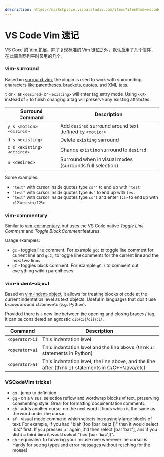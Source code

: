 ```yaml
---
description: https://marketplace.visualstudio.com/items?itemName=vscodevim.vim
---
```


# VS Code Vim 速记

VS Code 的 [Vim 扩展](https://marketplace.visualstudio.com/items?itemName=vscodevim.vim)，除了复现标准的 Vim 键位之外，默认启用了几个插件，在此简单罗列平时常用的几个。

### vim-surround <a href="#vim-surround" id="vim-surround"></a>

Based on [surround.vim](https://github.com/tpope/vim-surround), the plugin is used to work with surrounding characters like parentheses, brackets, quotes, and XML tags.

`t` or `<` as `<desired>` or `<existing>` will enter tag entry mode. Using `<CR>` instead of `>` to finish changing a tag will preserve any existing attributes.

| Surround Command           | Description                                              |
| -------------------------- | -------------------------------------------------------- |
| `y s <motion> <desired>`   | Add `desired` surround around text defined by `<motion>` |
| `d s <existing>`           | Delete `existing` surround                               |
| `c s <existing> <desired>` | Change `existing` surround to `desired`                  |
| `S <desired>`              | Surround when in visual modes (surrounds full selection) |

Some examples:

* `"test"` with cursor inside quotes type `cs"'` to end up with `'test'`
* `"test"` with cursor inside quotes type `ds"` to end up with `test`
* `"test"` with cursor inside quotes type `cs"t` and enter `123>` to end up with `<123>test</123>`

### vim-commentary <a href="#vim-commentary" id="vim-commentary"></a>

Similar to [vim-commentary](https://github.com/tpope/vim-commentary), but uses the VS Code native _Toggle Line Comment_ and _Toggle Block Comment_ features.

Usage examples:

* `gc` - toggles line comment. For example `gcc` to toggle line comment for current line and `gc2j` to toggle line comments for the current line and the next two lines.
* `gC` - toggles block comment. For example `gCi)` to comment out everything within parentheses.

### vim-indent-object <a href="#vim-indent-object" id="vim-indent-object"></a>

Based on [vim-indent-object](https://github.com/michaeljsmith/vim-indent-object), it allows for treating blocks of code at the current indentation level as text objects. Useful in languages that don't use braces around statements (e.g. Python).

Provided there is a new line between the opening and closing braces / tag, it can be considered an agnostic `cib`/`ci{`/`ci[`/`cit`.

| Command        | Description                                                                                          |
| -------------- | ---------------------------------------------------------------------------------------------------- |
| `<operator>ii` | This indentation level                                                                               |
| `<operator>ai` | This indentation level and the line above (think `if` statements in Python)                          |
| `<operator>aI` | This indentation level, the line above, and the line after (think `if` statements in C/C++/Java/etc) |

### VSCodeVim tricks! <a href="#vscodevim-tricks" id="vscodevim-tricks"></a>

* `gd` - jump to definition.
* `gq` - on a visual selection reflow and wordwrap blocks of text, preserving commenting style. Great for formatting documentation comments.
* `gb` - adds another cursor on the next word it finds which is the same as the word under the cursor.
* `af` - visual mode command which selects increasingly large blocks of text. For example, if you had "blah (foo \[bar 'ba|z'])" then it would select 'baz' first. If you pressed `af` again, it'd then select \[bar 'baz'], and if you did it a third time it would select "(foo \[bar 'baz'])".
* `gh` - equivalent to hovering your mouse over wherever the cursor is. Handy for seeing types and error messages without reaching for the mouse!
